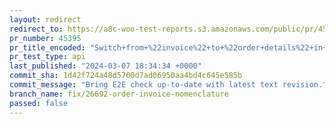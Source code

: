 ```yaml
---
layout: redirect
redirect_to: https://a8c-woo-test-reports.s3.amazonaws.com/public/pr/45395/api/index.html
pr_number: 45395
pr_title_encoded: "Switch+from+%22invoice%22+to+%22order+details%22+in+our+emails."
pr_test_type: api
last_published: "2024-03-07 18:34:34 +0000"
commit_sha: 1d42f724a48d5700d7ad06950aa4bd4c645e585b
commit_message: "Bring E2E check up-to-date with latest text revision."
branch_name: fix/26692-order-invoice-nomenclature
passed: false
---
```

